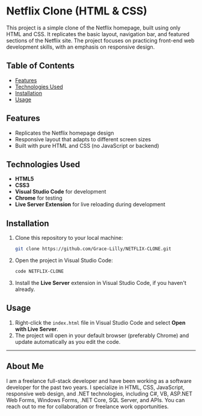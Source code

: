 # Netflix Clone (HTML & CSS)

This project is a simple clone of the Netflix homepage, built using only HTML and CSS. It replicates the basic layout, navigation bar, and featured sections of the Netflix site. The project focuses on practicing front-end web development skills, with an emphasis on responsive design.

## Table of Contents
- [Features](#features)
- [Technologies Used](#technologies-used)
- [Installation](#installation)
- [Usage](#usage)

## Features
- Replicates the Netflix homepage design
- Responsive layout that adapts to different screen sizes
- Built with pure HTML and CSS (no JavaScript or backend)

## Technologies Used
- **HTML5**
- **CSS3**
- **Visual Studio Code** for development
- **Chrome** for testing
- **Live Server Extension** for live reloading during development

## Installation
1. Clone this repository to your local machine:
    ```bash
    git clone https://github.com/Grace-Lilly/NETFLIX-CLONE.git
    ```
2. Open the project in Visual Studio Code:
    ```bash
    code NETFLIX-CLONE
    ```
3. Install the **Live Server** extension in Visual Studio Code, if you haven't already.

## Usage
1. Right-click the `index.html` file in Visual Studio Code and select **Open with Live Server**.
2. The project will open in your default browser (preferably Chrome) and update automatically as you edit the code.

---

## About Me
I am a freelance full-stack developer and have been working as a software developer for the past two years. I specialize in HTML, CSS, JavaScript, responsive web design, and .NET technologies, including C#, VB, ASP.NET Web Forms, Windows Forms, .NET Core, SQL Server, and APIs. You can reach out to me for collaboration or freelance work opportunities.


